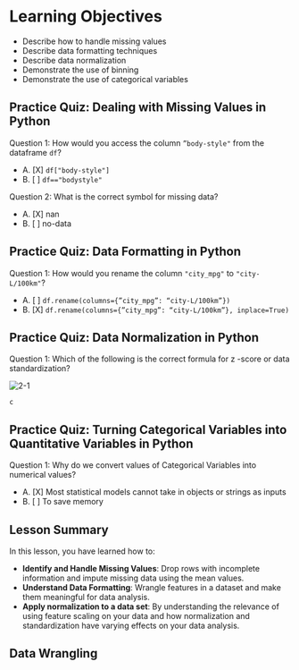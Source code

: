 # Learning Objectives

* Describe how to handle missing values
* Describe data formatting techniques
* Describe data normalization
* Demonstrate the use of binning
* Demonstrate the use of categorical variables

## Practice Quiz: Dealing with Missing Values in Python

Question 1: How would you access the column ```”body-style"``` from the dataframe ```df```?

- A. [X] ```df["body-style"]```
- B. [ ] ```df=="bodystyle"```

Question 2: What is the correct symbol for missing data?

- A. [X] nan
- B. [ ] no-data

## Practice Quiz: Data Formatting in Python

Question 1: How would you rename the column ```"city_mpg"``` to ```"city-L/100km"```?

- A. [ ] ```df.rename(columns={”city_mpg”: “city-L/100km”})```
- B. [X] ```df.rename(columns={”city_mpg”: “city-L/100km”}, inplace=True)```

## Practice Quiz: Data Normalization in Python

Question 1: Which of the following is the correct formula for z -score or data standardization?

![2-1](https://user-images.githubusercontent.com/17474099/118642561-d25d9000-b7db-11eb-995f-c8f9a766f48a.png)

```c```

## Practice Quiz: Turning Categorical Variables into Quantitative Variables in Python

Question 1: Why do we convert values of Categorical Variables into numerical values?

- A. [X] Most statistical models cannot take in objects or strings as inputs
- B. [ ] To save memory

## Lesson Summary

In this lesson, you have learned how to:

* **Identify and Handle Missing Values**: Drop rows with incomplete information and impute missing data using the mean values.
* **Understand Data Formatting**: Wrangle features in a dataset and make them meaningful for data analysis.
* **Apply normalization to a data set**: By understanding the relevance of using feature scaling on your data and how normalization and standardization have varying effects on your data analysis.

## Data Wrangling



